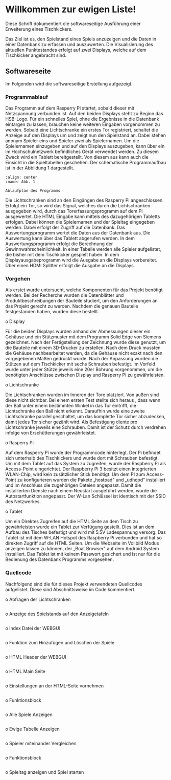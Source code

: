# Willkommen zur ewigen Liste!

Diese Schrift dokumentiert die softwareseitige Ausführung einer Erweiterung eines Tischkickers.

Das Ziel ist es, den Spielstand eines Spiels anzuzeigen und die Daten in einer Datenbank zu erfassen und
auszuwerten. Die Visualisierung des aktuellen Punktestandes erfolgt auf zwei Displays, welche auf dem
Tischkicker angebracht sind.

## Softwareseite

Im Folgenden wird die softwareseitige Erstellung aufgezeigt.

### Programmablauf

Das Programm auf dem Rasperry Pi startet, sobald dieser mit Netzspannung verbunden ist. Auf den beiden Displays steht zu
Beginn das HSB-Logo. Für ein schnelles Spiel, ohne die Ergebnisse in die Datenbank eintargen zu lassen, brauchen keine
weiteren Eingaben vorgenommen zu werden. Sobald eine Lichtschranke ein erstes Tor registriert, schaltet die Anzeige auf
den Displays um und zeigt nun den Spielstand an. Dabei stehen anonym Spieler eins und Spieler zwei als Spielernamen. Um
die Spielernamen einzugeben und auf den Displays auszugeben, kann über ein im Hochschulnetzwerk befindliches Gerät
verwendet werden. Zu diesem Zweck wird ein Tablett bereitgestellt. Von diesem aus kann auch die Einsicht in die
Spieltabellen geschehen. Der schematische Programmaufbau ist in der Abbildung 1 dargestellt.

```{figure} ../images/Kicker/Ablauf.png
:align: center
:name: Abb. 1 

Ablaufplan des Programms
```

Die Lichtschranken sind an den Eingängen des Rasperry Pi angeschlossen. Erfolgt ein Tor, so wird das Signal, welches
durch die Lichtschranken ausgegeben wird, durch das Torerfassungsprogramm auf dem Pi ausgewertet. Die HTML Eingabe kann
mittels des dazugehörigen Tabletts erfolgen. Dabei können die Spielernamen und der Spieltag eingegeben werden. Dabei
erfolgt der Zugriff auf die Datenbank. Das Auswertungsprogramm wertet die Daten aus der Datenbank aus. Die Auswertung
kann über das Tablett abgerufen werden. In dem Auswertungsprogramm erfolgt die Berechnung der
Gewinnwahrscheinlichkeit. In einer Tabelle werden alle Spieler aufgelistet, die bisher mit dem Tischkicker gespielt
haben. In dem Displayausgabeprogramm wird die Ausgabe an die Displays vorbereitet. Über einen HDMI Splitter erfolgt die
Ausgabe an die Displays. 

### Vorgehen

Als erstet wurde untersucht, welche Komponenten für das Projekt benötigt werden. Bei der Recherche wurden die
Datenblätter und Produktbeschreibungen der Bauteile studiert, um den Anforderungen an das Projekt gerecht zu
werden. Nachdem die genauen Bauteile festgestanden haben, wurden diese bestellt.

o Display

Für die beiden Displays wurden anhand der Abmessungen dieser ein Gehäuse
und ein Stützmuster mit dem Programm Solid Edge von Siemens gezeichnet.
Nach der Fertigstellung der Zeichnung wurde diese genutzt, um die
Bauteile mit einem 3D-Drucker zu erstellen. Nach dem Druck mussten die
Gehäuse nachbearbeitet werden, da die Gehäuse nicht exakt nach den
vorgegebenen Maßen gedruckt wurde. Nach der Anpassung wurden die Stützen
auf dem Tischkicker mit sechs Schrauben befestigt. Im Vorfeld wurde
unter jeder Stütze jeweils eine 20er Bohrung vorgenommen, um die
benötigten Anschlüsse zwischen Display und Rasperry Pi zu gewährleisten.

o Lichtschranke

Die Lichtschranken wurden im Inneren der Tore platziert. Von außen sind
diese nicht sichtbar. Bei einem ersten Test stellte sich heraus , dass
wenn der Ball unter einem bestimmten Winkel in das Tor eintrifft, die
Lichtschranke den Ball nicht erkennt. Daraufhin wurde eine zweite
Lichtschranke parallel geschaltet, um das komplette Tor sicher
abzudecken, damit jedes Tor sicher gezählt wird. Als Befestigung diente
pro Lichtschranke jeweils eine Schrauben. Damit ist der Schutz durch
verdrehen infolge von Erschütterungen gewährleistet.

o Rasperry Pi

Auf dem Rasperry Pi wurde der Programmcode hinterlegt. Der Pi befindet
sich unterhalb des Tischkickers und wurde dort mit Schrauben befestigt.
Um mit dem Tablet auf das System zu zugreifen, wurde der Raspberry Pi
als Access-Point eingerichtet. Der Raspberry Pi 3 besitzt einen
integrierten WLAN-Chip, wird kein zusätzlicher Stick benötigt. Um dem PI
zum Access-Point zu konfigurieren wurden die Pakete „hostpad" und
„udhcpd" installiert und im Anschluss die zugehörigen Dateien angepasst.
Damit die installierten Dienste nach einem Neustart ausgeführt werden,
wurde die Autostartfunktion angepasst. Der W-Lan Schlüssel ist identisch
mit der SSID des Netzwerkes.

o Tablet

Um ein Direktes Zugreifen auf die HTML Seite an dem Tisch zu
gewährleisten wurde ein Tablet zur Verfügung gestellt. Dies ist an dem
Aufbau des Tisches befestigt und wird mit 5.5V Ladespannung versorg. Das
Tablet ist mit dem W-LAN Hotspot des Raspberry Pi verbunden und hat so
direkten Zugriff auf die HTML Seiten. Um die Webseite im Vollbild Modus
anzeigen lassen zu können, der „Boat Browser" auf dem Android System
installiert. Das Tablet ist mit keinem Passwort gesichert und ist nur
für die Bedienung des Datenbank Programms vorgesehen.

### Quellcode

Nachfolgend sind die für dieses Projekt verwendeten Quellcodes
aufgelistet. Diese sind Abschnittsweise im Code kommentiert.

o Abfragen der Lichtschranken

```{.literalinclude} ../files/Kicker/www/cgi-bin/Sensoren.py
```

o Anzeige des Spielstands auf den Anzeigetafeln

```{.literalinclude} ../files/Kicker/Anzeigetafel/main.py
```

o Index Datei der WEBGUI

```{.literalinclude} ../files/Kicker/www/index.html
```

o Funktion zum Hinzufügen und Löschen der Spiele

``` {.literalinclude} ../files/Kicker/www/cgi-bin/function_add_game.py
```

o HTML Header der WEBGUI

``` {.literalinclude} ../files/Kicker/www/cgi-bin/main_top.py
```

o HTML Main Seite

``` {.literalinclude} ../files/Kicker/www/cgi-bin/main_home.py
```

o Einstellungen an der HTML-Seite vornehmen

``` {.literalinclude} ../files/Kicker/www/cgi-bin/main_settings.py
```

o Funktionsblock

``` {.literalinclude} ../files/Kicker/www/cgi-bin/function_settings.py
```

o Alle Spiele Anzeigen

``` {.literalinclude} ../files/Kicker/www/cgi-bin/main_games.py
```

o Ewige Tabelle Anzeigen

``` {.literalinclude} ../files/Kicker/www/cgi-bin/main_ever_table.py
```

o Spieler miteinander Vergleichen

``` {.literalinclude} ../files/Kicker/www/cgi-bin/main_compare.py
```

o Funktionsblock

``` {.literalinclude} ../files/Kicker/www/cgi-bin/function_compare.py
```

o Spieltag anzeigen und Spiel starten

``` {.literalinclude} ../files/Kicker/www/cgi-bin/main_gameday.py
```
